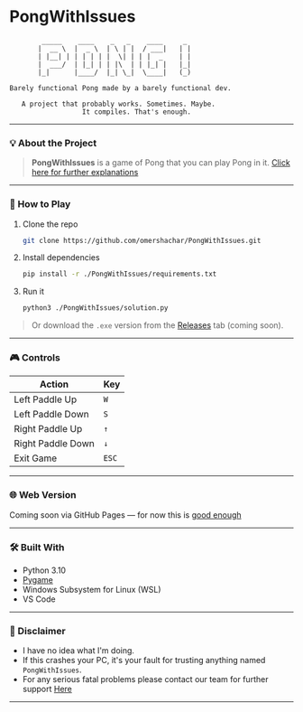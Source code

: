 # PongWithIssues


            _____    ____    _   _    ____     _ 
           |  __ \  |  _ \  | \ | |  / ___|   | |
           | |__| | | | | | |  \| | | |  _    | |
           |  ___/  | |_| | | |\  | | |_| |   |_|
           |_|      |____/  |_| \_|  \____|   (_)

    Barely functional Pong made by a barely functional dev.

       A project that probably works. Sometimes. Maybe. 
                      It compiles. That's enough.

---

### 💡 About the Project

> **PongWithIssues** is a game of Pong that you can play Pong in it.
[Click here for further explanations](https://en.wikipedia.org/wiki/Pong)

---

### 🚀 How to Play

1. Clone the repo  
   ```bash
   git clone https://github.com/omershachar/PongWithIssues.git
2. Install dependencies  
   ```bash
   pip install -r ./PongWithIssues/requirements.txt
3. Run it
   ```bash 
   python3 ./PongWithIssues/solution.py

> Or download the `.exe` version from the [Releases](#) tab (coming soon).

---

### 🎮 Controls

| Action            | Key         |
|-------------------|-------------|
| Left Paddle Up    | `W`         |
| Left Paddle Down  | `S`         |
| Right Paddle Up   | `↑`         |
| Right Paddle Down | `↓`         |
| Exit Game         | `ESC`       |

---

### 🌐 Web Version

Coming soon via GitHub Pages — for now this is [good enough](https://www.google.com/search?q=Play+Pong+free)

---

### 🛠 Built With

- Python 3.10
- [Pygame](https://www.pygame.org/)
- Windows Subsystem for Linux (WSL)
- VS Code

---


### 🚷 Disclaimer

- I have no idea what I'm doing.
- If this crashes your PC, it's your fault for trusting anything named `PongWithIssues`.
- For any serious fatal problems please contact our team for further support [Here](https://www.youtube.com/watch?v=dQw4w9WgXcQ)

---